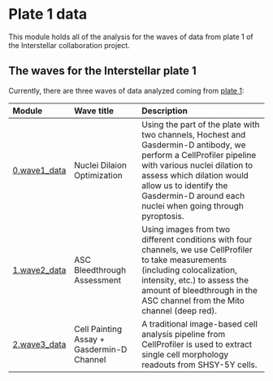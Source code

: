 # Plate 1 data 

This module holds all of the analysis for the waves of data from plate 1 of the Interstellar collaboration project.

## The waves for the Interstellar plate 1

Currently, there are three waves of data analyzed coming from [plate 1](Plate_1_data/):

| Module | Wave title | Description |
| :---- | :----- | :---------- |
| [0.wave1_data](Plate_1_data/0.wave1_data/) | Nuclei Dilaion Optimization | Using the part of the plate with two channels, Hochest and Gasdermin-D antibody, we perform a CellProfiler pipeline with various nuclei dilation to assess which dilation would allow us to identify the Gasdermin-D around each nuclei when going through pyroptosis. |
| [1.wave2_data](Plate_1_data/1.wave2_data/) | ASC Bleedthrough Assessment | Using images from two different conditions with four channels, we use CellProfiler to take measurements (including colocalization, intensity, etc.) to assess the amount of bleedthrough in the ASC channel from the Mito channel (deep red). |
| [2.wave3_data](Plate_1_data/2.wave3_data/) | Cell Painting Assay + Gasdermin-D Channel | A traditional image-based cell analysis pipeline from CellProfiler is used to extract single cell morphology readouts from SHSY-5Y cells. |